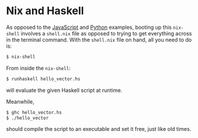 # Nix and Haskell

As opposed to the [JavaScript](https://github.com/albertgoncalves/hello_nix/tree/master/js) and [Python](https://github.com/albertgoncalves/hello_nix/tree/master/py) examples, booting up this `nix-shell` involves a `shell.nix` file as opposed to trying to get everything across in the terminal command. With the `shell.nix` file on hand, all you need to do is:

```bash
$ nix-shell
```

From inside the `nix-shell`:

```bash
$ runhaskell hello_vector.hs
```
will evaluate the given Haskell script at runtime.

Meanwhile,
```bash
$ ghc hello_vector.hs
$ ./hello_vector
```
should compile the script to an executable and set it free, just like old times.
